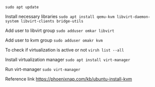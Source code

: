 ```sudo apt update```


Install necessary libraries
```sudo apt install qemu-kvm libvirt-daemon-system libvirt-clients bridge-utils```


Add user to libvirt group
```sudo adduser omkar libvirt```


Add user to kvm group
```sudo adduser omakr kvm```


To check if virtualization is active or not
```virsh list --all```


Install virtualization manager
```sudo apt install virt-manager```


Run virt-manager
```sudo virt-manager```


Reference link
https://phoenixnap.com/kb/ubuntu-install-kvm